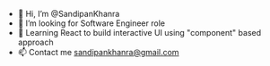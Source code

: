 - 👋 Hi, I’m @SandipanKhanra
- 👀 I’m looking for Software Engineer role
- 🌱 Learning React to build interactive UI using "component" based approach
- 📫 Contact me sandipankhanra@gmail.com

<!---
SandipanKhanra/SandipanKhanra is a ✨ special ✨ repository because its `README.md` (this file) appears on your GitHub profile.
You can click the Preview link to take a look at your changes.
--->
